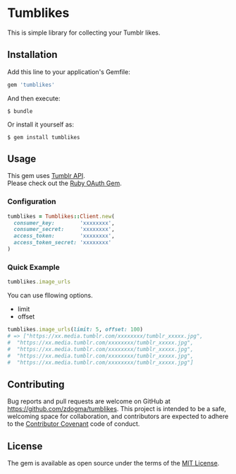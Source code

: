 # Tumblikes

This is simple library for collecting your Tumblr likes.

## Installation

Add this line to your application's Gemfile:

```ruby
gem 'tumblikes'
```

And then execute:

    $ bundle

Or install it yourself as:

    $ gem install tumblikes

## Usage

This gem uses [Tumblr API](https://www.tumblr.com/docs/en/api/v2).  
Please check out the [Ruby OAuth Gem](http://oauth.rubyforge.org/).

### Configuration


```ruby
tumblikes = Tumblikes::Client.new(
  consumer_key:        'xxxxxxxx',
  consumer_secret:     'xxxxxxxx',
  access_token:        'xxxxxxxx',
  access_token_secret: 'xxxxxxxx'
)
```

### Quick Example

```ruby
tumblikes.image_urls
```

You can use fllowing options.
* limit
* offset

```ruby
tumblikes.image_urls(limit: 5, offset: 100)
# => ["https://xx.media.tumblr.com/xxxxxxxx/tumblr_xxxxx.jpg",
#  "https://xx.media.tumblr.com/xxxxxxxx/tumblr_xxxxx.jpg",
#  "https://xx.media.tumblr.com/xxxxxxxx/tumblr_xxxxx.jpg",
#  "https://xx.media.tumblr.com/xxxxxxxx/tumblr_xxxxx.jpg",
#  "https://xx.media.tumblr.com/xxxxxxxx/tumblr_xxxxx.jpg"]
```

## Contributing

Bug reports and pull requests are welcome on GitHub at https://github.com/zdogma/tumblikes. This project is intended to be a safe, welcoming space for collaboration, and contributors are expected to adhere to the [Contributor Covenant](http://contributor-covenant.org) code of conduct.


## License

The gem is available as open source under the terms of the [MIT License](http://opensource.org/licenses/MIT).

